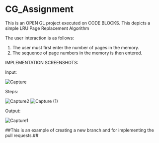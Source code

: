 # CG_Assignment
This is an OPEN GL project executed on CODE BLOCKS.
This depicts a simple LRU Page Replacement Algorithm

The user interaction is as follows:
1. The user must first enter the number of pages in the memory.
2. The sequence of page numbers in the memory is then entered.



IMPLEMENTATION SCREENSHOTS:

Input:


![Capture](https://user-images.githubusercontent.com/87566904/127742580-f0313400-1be5-48b3-9a8c-de86cbb8d7d6.JPG)

Steps:


![Capture2](https://user-images.githubusercontent.com/87566904/127742639-1e434ea4-81ea-4762-8d56-e6dbe81205e8.JPG)
![Capture (1)](https://user-images.githubusercontent.com/87566904/127742657-69025fce-5378-4655-8f33-3f4bebfd432a.JPG)

Output:


![Capture1](https://user-images.githubusercontent.com/87566904/127742671-13443126-9312-4e04-855b-bf1d5f187d6c.JPG)




##This is an example of creating a new branch and for implementing the pull requests.##
